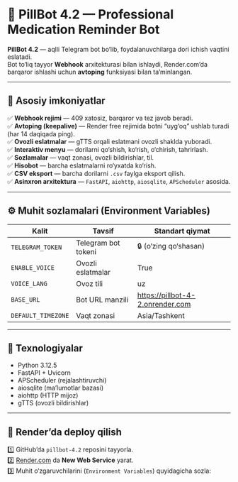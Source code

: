 # 💊 PillBot 4.2 — Professional Medication Reminder Bot

**PillBot 4.2** — aqlli Telegram bot bo‘lib, foydalanuvchilarga dori ichish vaqtini eslatadi.  
Bot to‘liq tayyor **Webhook** arxitekturasi bilan ishlaydi, Render.com’da barqaror ishlashi uchun **avtoping** funksiyasi bilan ta’minlangan.  

---

## 🚀 Asosiy imkoniyatlar

✅ **Webhook rejimi** — 409 xatosiz, barqaror va tez javob beradi.  
✅ **Avtoping (keepalive)** — Render free rejimida botni “uyg‘oq” ushlab turadi (har 14 daqiqada ping).  
✅ **Ovozli eslatmalar** — gTTS orqali eslatmani ovozli shaklda yuboradi.  
✅ **Interaktiv menyu** — dorilarni qo‘shish, ko‘rish, o‘chirish, tahrirlash.  
✅ **Sozlamalar** — vaqt zonasi, ovozli bildirishlar, til.  
✅ **Hisobot** — barcha eslatmalarni ro‘yxatda ko‘rish.  
✅ **CSV eksport** — barcha dorilarni `.csv` faylga eksport qilish.  
✅ **Asinxron arxitektura** — `FastAPI`, `aiohttp`, `aiosqlite`, `APScheduler` asosida.

---

## ⚙️ Muhit sozlamalari (Environment Variables)

| Kalit | Tavsif | Standart qiymat |
|-------|---------|----------------|
| `TELEGRAM_TOKEN` | Telegram bot tokeni | 🔒 (o‘zing qo‘shasan) |
| `ENABLE_VOICE` | Ovozli eslatmalar | True |
| `VOICE_LANG` | Ovoz tili | uz |
| `BASE_URL` | Bot URL manzili | https://pillbot-4-2.onrender.com |
| `DEFAULT_TIMEZONE` | Vaqt zonasi | Asia/Tashkent |

---

## 🧠 Texnologiyalar

- Python 3.12.5  
- FastAPI + Uvicorn  
- APScheduler (rejalashtiruvchi)  
- aiosqlite (ma’lumotlar bazasi)  
- aiohttp (HTTP mijoz)  
- gTTS (ovozli bildirishlar)

---

## 🔧 Render’da deploy qilish

1️⃣ GitHub’da `pillbot-4.2` reposini tayyorla.  
2️⃣ [Render.com](https://render.com) da **New Web Service** yarat.  
3️⃣ Muhit o‘zgaruvchilarini (`Environment Variables`) quyidagicha sozla:  

